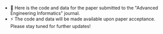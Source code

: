 - 💬 Here is the code and data for the paper submitted to the "Advanced Engineering Informatics" journal.
- ⚡ The code and data will be made available upon paper acceptance. Please stay tuned for further updates!
